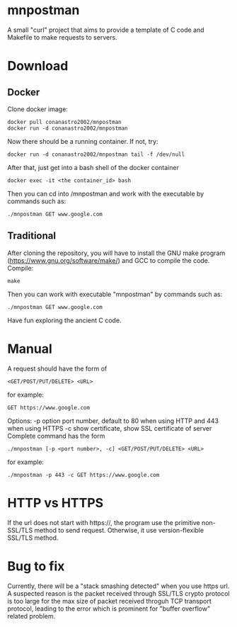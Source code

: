 # mnpostman

A small "curl" project that aims to provide a template of C code and Makefile to make requests to servers.

# Download

## Docker
Clone docker image:

    docker pull conanastro2002/mnpostman
    docker run -d conanastro2002/mnpostman 

Now there should be a running container. If not, try:

    docker run -d conanastro2002/mnpostman tail -f /dev/null

After that, just get into a bash shell of the docker container

    docker exec -it <the container_id> bash

Then you can cd into /mnpostman and work with the executable by commands such as:

    ./mnpostman GET www.google.com

## Traditional
After cloning the repository, you will have to install the GNU make program (https://www.gnu.org/software/make/) and GCC to compile the code.
Compile:

    make

Then you can work with executable "mnpostman" by commands such as:

    ./mnpostman GET www.google.com

Have fun exploring the ancient C code.

# Manual
A request should have the form of 

    <GET/POST/PUT/DELETE> <URL>

for example:

    GET https://www.google.com
    
Options:
    -p      option port number, default to 80 when using HTTP and 443 when using HTTPS
    -c      show certificate, show SSL certificate of server
Complete command has the form

    ./mnpostman [-p <port number>, -c] <GET/POST/PUT/DELETE> <URL>
    
for example:

    ./mnpostman -p 443 -c GET https://www.google.com

# HTTP vs HTTPS
If the url does not start with https://, the program use the primitive non-SSL/TLS method to send request. Otherwise, it use version-flexible SSL/TLS method.
    
# Bug to fix
Currently, there will be a "stack smashing detected" when you use https url. A suspected reason is the packet received through SSL/TLS crypto protocol is too large for the max size of packet received throguh TCP transport protocol, leading to the error which is prominent for "buffer overflow" related problem.
